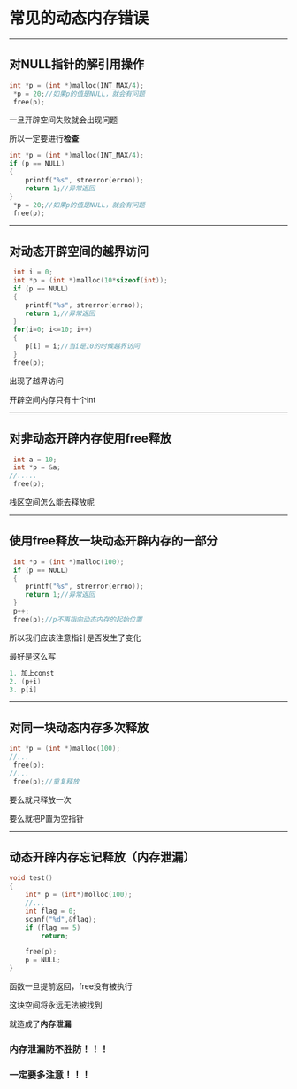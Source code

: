 # 常见的动态内存错误

---

##  对NULL指针的解引用操作

```c
int *p = (int *)malloc(INT_MAX/4);
 *p = 20;//如果p的值是NULL，就会有问题
 free(p);
```

一旦开辟空间失败就会出现问题

所以一定要进行**检查**

```c
int *p = (int *)malloc(INT_MAX/4);
if (p == NULL)
{
	printf("%s", strerror(errno));
	return 1;//异常返回
}
 *p = 20;//如果p的值是NULL，就会有问题
 free(p);
```

---

## 对动态开辟空间的越界访问

```c
 int i = 0;
 int *p = (int *)malloc(10*sizeof(int));
 if (p == NULL)
 {
	printf("%s", strerror(errno));
	return 1;//异常返回
 }
 for(i=0; i<=10; i++)
 {
 	p[i] = i;//当i是10的时候越界访问
 }
 free(p);
```

出现了越界访问

开辟空间内存只有十个int

---

## 对非动态开辟内存使用free释放

```c
 int a = 10;
 int *p = &a;
//.....
 free(p);
```

栈区空间怎么能去释放呢

---

## 使用free释放一块动态开辟内存的一部分

```c
 int *p = (int *)malloc(100);
 if (p == NULL)
 {
	printf("%s", strerror(errno));
	return 1;//异常返回
 }
 p++;
 free(p);//p不再指向动态内存的起始位置
```

 所以我们应该注意指针是否发生了变化

最好是这么写

```c
1. 加上const
2. (p+i)
3. p[i]
```

---

## 对同一块动态内存多次释放

```c
int *p = (int *)malloc(100);
//...
 free(p);
//...
 free(p);//重复释放
```

要么就只释放一次

要么就把P置为空指针

---

##  动态开辟内存忘记释放（内存泄漏）

```c
void test()
{
	int* p = (int*)molloc(100);
	//...
	int flag = 0;
    scanf("%d",&flag);
	if (flag == 5)
		return;

	free(p);
	p = NULL;
}
```

函数一旦提前返回，free没有被执行

这块空间将永远无法被找到

就造成了**内存泄漏**



### 内存泄漏防不胜防！！！

### 一定要多注意！！！
